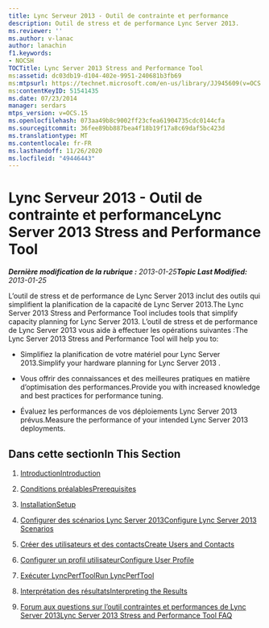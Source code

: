 ```yaml
---
title: Lync Serveur 2013 - Outil de contrainte et performance
description: Outil de stress et de performance Lync Server 2013.
ms.reviewer: ''
ms.author: v-lanac
author: lanachin
f1.keywords:
- NOCSH
TOCTitle: Lync Server 2013 Stress and Performance Tool
ms:assetid: dc03db19-d104-402e-9951-240681b3fb69
ms:mtpsurl: https://technet.microsoft.com/en-us/library/JJ945609(v=OCS.15)
ms:contentKeyID: 51541435
ms.date: 07/23/2014
manager: serdars
mtps_version: v=OCS.15
ms.openlocfilehash: 073aa49b8c9002ff23cfea61904735cdc0144cfa
ms.sourcegitcommit: 36fee89bb887bea4f18b19f17a8c69daf5bc423d
ms.translationtype: MT
ms.contentlocale: fr-FR
ms.lasthandoff: 11/26/2020
ms.locfileid: "49446443"
---
```

# <a name="lync-server-2013-stress-and-performance-tool"></a><span data-ttu-id="64836-103">Lync Serveur 2013 - Outil de contrainte et performance</span><span class="sxs-lookup"><span data-stu-id="64836-103">Lync Server 2013 Stress and Performance Tool</span></span>

<div data-xmlns="http://www.w3.org/1999/xhtml">

<div class="topic" data-xmlns="http://www.w3.org/1999/xhtml" data-msxsl="urn:schemas-microsoft-com:xslt" data-cs="https://msdn.microsoft.com/">

<div data-asp="https://msdn2.microsoft.com/asp">



</div>

<div id="mainSection">

<div id="mainBody"><span data-ttu-id="64836-104">

<span> </span></span><span class="sxs-lookup"><span data-stu-id="64836-104">

<span> </span></span></span>

<span data-ttu-id="64836-105">_**Dernière modification de la rubrique :** 2013-01-25_</span><span class="sxs-lookup"><span data-stu-id="64836-105">_**Topic Last Modified:** 2013-01-25_</span></span>

<span data-ttu-id="64836-106">L’outil de stress et de performance de Lync Server 2013 inclut des outils qui simplifient la planification de la capacité de Lync Server 2013.</span><span class="sxs-lookup"><span data-stu-id="64836-106">The Lync Server 2013 Stress and Performance Tool includes tools that simplify capacity planning for Lync Server 2013.</span></span> <span data-ttu-id="64836-107">L’outil de stress et de performance de Lync Server 2013 vous aide à effectuer les opérations suivantes :</span><span class="sxs-lookup"><span data-stu-id="64836-107">The Lync Server 2013 Stress and Performance Tool will help you to:</span></span>

  - <span data-ttu-id="64836-108">Simplifiez la planification de votre matériel pour Lync Server 2013.</span><span class="sxs-lookup"><span data-stu-id="64836-108">Simplify your hardware planning for Lync Server 2013 .</span></span>

  - <span data-ttu-id="64836-109">Vous offrir des connaissances et des meilleures pratiques en matière d’optimisation des performances.</span><span class="sxs-lookup"><span data-stu-id="64836-109">Provide you with increased knowledge and best practices for performance tuning.</span></span>

  - <span data-ttu-id="64836-110">Évaluez les performances de vos déploiements Lync Server 2013 prévus.</span><span class="sxs-lookup"><span data-stu-id="64836-110">Measure the performance of your intended Lync Server 2013 deployments.</span></span>

<div>

## <a name="in-this-section"></a><span data-ttu-id="64836-111">Dans cette section</span><span class="sxs-lookup"><span data-stu-id="64836-111">In This Section</span></span>

1.  [<span data-ttu-id="64836-112">Introduction</span><span class="sxs-lookup"><span data-stu-id="64836-112">Introduction</span></span>](introduction.md)

2.  [<span data-ttu-id="64836-113">Conditions préalables</span><span class="sxs-lookup"><span data-stu-id="64836-113">Prerequisites</span></span>](prerequisites.md)

3.  [<span data-ttu-id="64836-114">Installation</span><span class="sxs-lookup"><span data-stu-id="64836-114">Setup</span></span>](setup.md)

4.  [<span data-ttu-id="64836-115">Configurer des scénarios Lync Server 2013</span><span class="sxs-lookup"><span data-stu-id="64836-115">Configure Lync Server 2013 Scenarios</span></span>](configure-lync-server-2013-scenarios.md)

5.  [<span data-ttu-id="64836-116">Créer des utilisateurs et des contacts</span><span class="sxs-lookup"><span data-stu-id="64836-116">Create Users and Contacts</span></span>](create-users-and-contacts.md)

6.  [<span data-ttu-id="64836-117">Configurer un profil utilisateur</span><span class="sxs-lookup"><span data-stu-id="64836-117">Configure User Profile</span></span>](configure-user-profile.md)

7.  [<span data-ttu-id="64836-118">Exécuter LyncPerfTool</span><span class="sxs-lookup"><span data-stu-id="64836-118">Run LyncPerfTool</span></span>](run-lyncperftool.md)

8.  [<span data-ttu-id="64836-119">Interprétation des résultats</span><span class="sxs-lookup"><span data-stu-id="64836-119">Interpreting the Results</span></span>](interpreting-the-results.md)

9.  [<span data-ttu-id="64836-120">Forum aux questions sur l’outil contraintes et performances de Lync Server 2013</span><span class="sxs-lookup"><span data-stu-id="64836-120">Lync Server 2013 Stress and Performance Tool FAQ</span></span>](lync-server-2013-stress-and-performance-tool-faq.md)

<span data-ttu-id="64836-121"></div>

</div>

<span> </span>

</div>

</div>

</span><span class="sxs-lookup"><span data-stu-id="64836-121"></div>

</div>

<span> </span>

</div>

</div>

</span></span></div>

